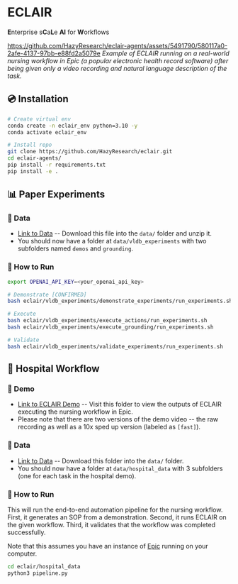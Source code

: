 # ECLAIR

**E**nterprise s**C**a**L**e **AI** for **W**orkflows

https://github.com/HazyResearch/eclair-agents/assets/5491790/580117a0-2afe-4137-97bb-e88fd2a5079e
*Example of ECLAIR running on a real-world nursing workflow in Epic (a popular electronic health record software) after being given only a video recording and natural language description of the task.*

## 💿 Installation

```bash
# Create virtual env
conda create -n eclair_env python=3.10 -y
conda activate eclair_env

# Install repo
git clone https://github.com/HazyResearch/eclair.git
cd eclair-agents/
pip install -r requirements.txt
pip install -e .
```

## 📊 Paper Experiments

### 💾 Data

* [Link to Data](https://drive.google.com/drive/folders/1WL6pMfoAaar5uDEV-SWLalsAzEPsuzJp?usp=sharing) -- Download this file into the `data/` folder and unzip it.
* You should now have a folder at `data/vldb_experiments` with two subfolders named `demos` and `grounding`.

### 🚀 How to Run

```bash
export OPENAI_API_KEY=<your_openai_api_key>

# Demonstrate [CONFIRMED]
bash eclair/vldb_experiments/demonstrate_experiments/run_experiments.sh

# Execute
bash eclair/vldb_experiments/execute_actions/run_experiments.sh
bash eclair/vldb_experiments/execute_grounding/run_experiments.sh

# Validate
bash eclair/vldb_experiments/validate_experiments/run_experiments.sh
```

## 🏥 Hospital Workflow

### 🎥 Demo

* [Link to ECLAIR Demo](https://drive.google.com/drive/folders/1U6fC67mDNlHQ0ikx-OOHx-7Bdv91XJ15?usp=drive_link) -- Visit this folder to view the outputs of ECLAIR executing the nursing workflow in Epic. 
* Please note that there are two versions of the demo video -- the raw recording as well as a 10x sped up version (labeled as `[fast]`).

### 💾 Data

* [Link to Data](https://drive.google.com/drive/folders/1TZp38_0IPf8aXFjh2UJa6AMdZyEyqCBA?usp=drive_link) -- Download this folder into the `data/` folder. 
* You should now have a folder at `data/hospital_data` with 3 subfolders (one for each task in the hospital demo).

### 🚀 How to Run

This will run the end-to-end automation pipeline for the nursing workflow. First, it generates an SOP from a demonstration. Second, it runs ECLAIR on the given workflow. Third, it validates that the workflow was completed successfully.

Note that this assumes you have an instance of [Epic](https://www.epic.com/) running on your computer.

```bash
cd eclair/hospital_data
python3 pipeline.py
```
